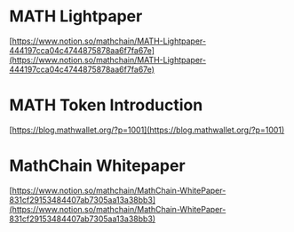 # MATH Lightpaper

[https://www.notion.so/mathchain/MATH-Lightpaper-444197cca04c4744875878aa6f7fa67e](https://www.notion.so/mathchain/MATH-Lightpaper-444197cca04c4744875878aa6f7fa67e)

# MATH Token Introduction

[https://blog.mathwallet.org/?p=1001](https://blog.mathwallet.org/?p=1001)

# MathChain Whitepaper

[https://www.notion.so/mathchain/MathChain-WhitePaper-831cf29153484407ab7305aa13a38bb3](https://www.notion.so/mathchain/MathChain-WhitePaper-831cf29153484407ab7305aa13a38bb3)
